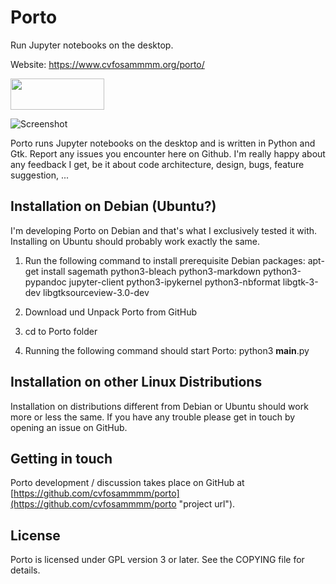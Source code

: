 # Porto

Run Jupyter notebooks on the desktop.

Website: <a href="https://www.cvfosammmm.org/porto/">https://www.cvfosammmm.org/porto/</a>

<a href="https://flathub.org/apps/details/org.cvfosammmm.Porto"><img src="https://www.cvfosammmm.org/porto/images/flathub-badge-en.svg" width="150" height="50"></a>

![Screenshot](https://github.com/cvfosammmm/Porto/raw/master/resources/images/screenshots/2017-12-25.png)

Porto runs Jupyter notebooks on the desktop and is written in Python and Gtk. Report any issues you encounter here on Github. I'm really happy about any feedback I get, be it about code architecture, design, bugs, feature suggestion, ...

## Installation on Debian (Ubuntu?)

I'm developing Porto on Debian and that's what I exclusively tested it with. Installing on Ubuntu should probably work exactly the same.

1. Run the following command to install prerequisite Debian packages:
apt-get install sagemath python3-bleach python3-markdown python3-pypandoc jupyter-client python3-ipykernel python3-nbformat libgtk-3-dev libgtksourceview-3.0-dev

2. Download und Unpack Porto from GitHub

3. cd to Porto folder

4. Running the following command should start Porto:
python3 __main__.py

## Installation on other Linux Distributions

Installation on distributions different from Debian or Ubuntu should work more or less the same. If you have any trouble please get in touch by opening an issue on GitHub.

## Getting in touch

Porto development / discussion takes place on GitHub at [https://github.com/cvfosammmm/porto](https://github.com/cvfosammmm/porto "project url").

## License

Porto is licensed under GPL version 3 or later. See the COPYING file for details.

